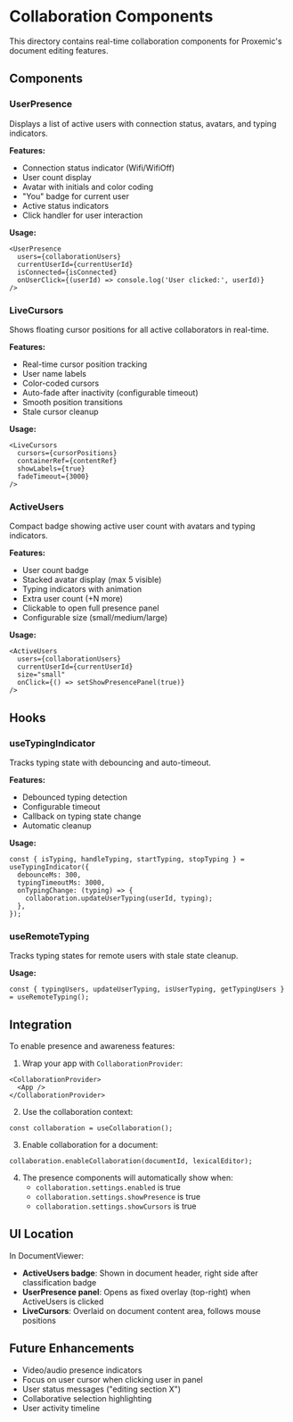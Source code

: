 # Collaboration Components

This directory contains real-time collaboration components for Proxemic's document editing features.

## Components

### UserPresence
Displays a list of active users with connection status, avatars, and typing indicators.

**Features:**
- Connection status indicator (Wifi/WifiOff)
- User count display
- Avatar with initials and color coding
- "You" badge for current user
- Active status indicators
- Click handler for user interaction

**Usage:**
```tsx
<UserPresence
  users={collaborationUsers}
  currentUserId={currentUserId}
  isConnected={isConnected}
  onUserClick={(userId) => console.log('User clicked:', userId)}
/>
```

### LiveCursors
Shows floating cursor positions for all active collaborators in real-time.

**Features:**
- Real-time cursor position tracking
- User name labels
- Color-coded cursors
- Auto-fade after inactivity (configurable timeout)
- Smooth position transitions
- Stale cursor cleanup

**Usage:**
```tsx
<LiveCursors
  cursors={cursorPositions}
  containerRef={contentRef}
  showLabels={true}
  fadeTimeout={3000}
/>
```

### ActiveUsers
Compact badge showing active user count with avatars and typing indicators.

**Features:**
- User count badge
- Stacked avatar display (max 5 visible)
- Typing indicators with animation
- Extra user count (+N more)
- Clickable to open full presence panel
- Configurable size (small/medium/large)

**Usage:**
```tsx
<ActiveUsers
  users={collaborationUsers}
  currentUserId={currentUserId}
  size="small"
  onClick={() => setShowPresencePanel(true)}
/>
```

## Hooks

### useTypingIndicator
Tracks typing state with debouncing and auto-timeout.

**Features:**
- Debounced typing detection
- Configurable timeout
- Callback on typing state change
- Automatic cleanup

**Usage:**
```tsx
const { isTyping, handleTyping, startTyping, stopTyping } = useTypingIndicator({
  debounceMs: 300,
  typingTimeoutMs: 3000,
  onTypingChange: (typing) => {
    collaboration.updateUserTyping(userId, typing);
  },
});
```

### useRemoteTyping
Tracks typing states for remote users with stale state cleanup.

**Usage:**
```tsx
const { typingUsers, updateUserTyping, isUserTyping, getTypingUsers } = useRemoteTyping();
```

## Integration

To enable presence and awareness features:

1. Wrap your app with `CollaborationProvider`:
```tsx
<CollaborationProvider>
  <App />
</CollaborationProvider>
```

2. Use the collaboration context:
```tsx
const collaboration = useCollaboration();
```

3. Enable collaboration for a document:
```tsx
collaboration.enableCollaboration(documentId, lexicalEditor);
```

4. The presence components will automatically show when:
   - `collaboration.settings.enabled` is true
   - `collaboration.settings.showPresence` is true
   - `collaboration.settings.showCursors` is true

## UI Location

In DocumentViewer:
- **ActiveUsers badge**: Shown in document header, right side after classification badge
- **UserPresence panel**: Opens as fixed overlay (top-right) when ActiveUsers is clicked
- **LiveCursors**: Overlaid on document content area, follows mouse positions

## Future Enhancements

- Video/audio presence indicators
- Focus on user cursor when clicking user in panel
- User status messages ("editing section X")
- Collaborative selection highlighting
- User activity timeline
